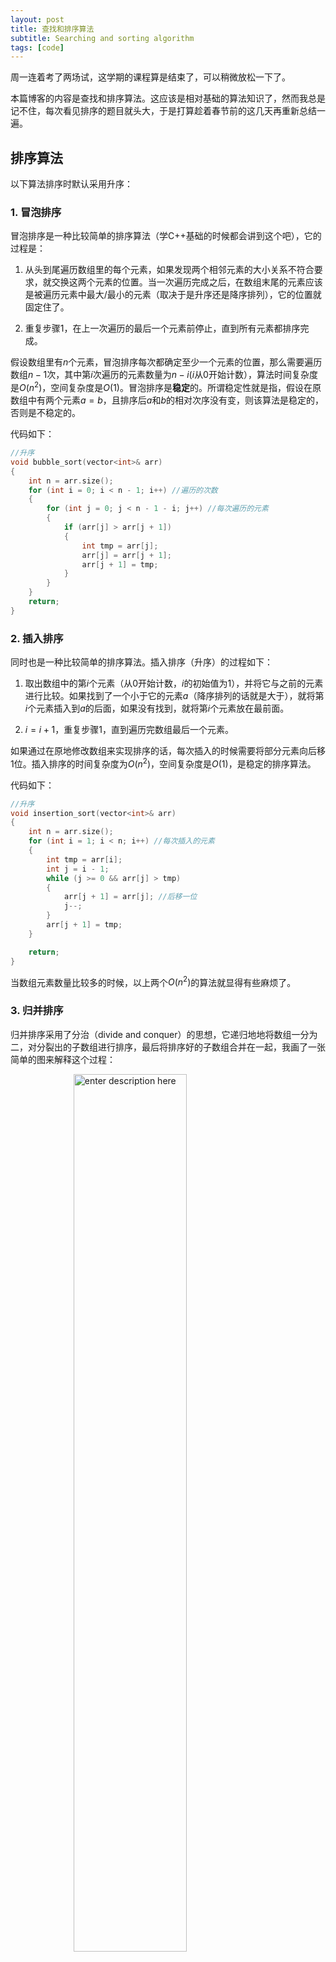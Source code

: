 ```yaml
---
layout: post
title: 查找和排序算法
subtitle: Searching and sorting algorithm
tags: [code]
---
```


<head>
    <script src="https://cdn.mathjax.org/mathjax/latest/MathJax.js?config=TeX-AMS-MML_HTMLorMML" type="text/javascript"></script>
    <script type="text/x-mathjax-config">
        MathJax.Hub.Config({
            tex2jax: {
            skipTags: ['script', 'noscript', 'style', 'textarea', 'pre'],
            inlineMath: [['$','$']]
            }
        });
    </script>
</head>


<style> 
  img{ 
     width: 60%; 
     padding-left: 20%; 
  } 
</style>


周一连着考了两场试，这学期的课程算是结束了，可以稍微放松一下了。

本篇博客的内容是查找和排序算法。这应该是相对基础的算法知识了，然而我总是记不住，每次看见排序的题目就头大，于是打算趁着春节前的这几天再重新总结一遍。

## 排序算法
以下算法排序时默认采用升序：

### 1. 冒泡排序

冒泡排序是一种比较简单的排序算法（学C++基础的时候都会讲到这个吧），它的过程是：

1. 从头到尾遍历数组里的每个元素，如果发现两个相邻元素的大小关系不符合要求，就交换这两个元素的位置。当一次遍历完成之后，在数组末尾的元素应该是被遍历元素中最大/最小的元素（取决于是升序还是降序排列），它的位置就固定住了。
   
2. 重复步骤1，在上一次遍历的最后一个元素前停止，直到所有元素都排序完成。

假设数组里有$n$个元素，冒泡排序每次都确定至少一个元素的位置，那么需要遍历数组$n-1$次，其中第$i$次遍历的元素数量为$n-i$($i$从0开始计数），算法时间复杂度是$O(n^2)$，空间复杂度是$O(1)$。冒泡排序是**稳定**的。所谓稳定性就是指，假设在原数组中有两个元素$a = b$，且排序后$a$和$b$的相对次序没有变，则该算法是稳定的，否则是不稳定的。

代码如下：

```c++
//升序
void bubble_sort(vector<int>& arr)
{
	int n = arr.size();
	for (int i = 0; i < n - 1; i++) //遍历的次数
	{
		for (int j = 0; j < n - 1 - i; j++) //每次遍历的元素
		{
			if (arr[j] > arr[j + 1])
			{
				int tmp = arr[j];
				arr[j] = arr[j + 1];
				arr[j + 1] = tmp;
			}
		}
	}
	return;
}
```


### 2. 插入排序

同时也是一种比较简单的排序算法。插入排序（升序）的过程如下：

1. 取出数组中的第$i$个元素（从0开始计数，$i$的初始值为1），并将它与之前的元素进行比较。如果找到了一个小于它的元素$a$（降序排列的话就是大于），就将第$i$个元素插入到$a$的后面，如果没有找到，就将第$i$个元素放在最前面。
   
2. $i=i+1$，重复步骤1，直到遍历完数组最后一个元素。

如果通过在原地修改数组来实现排序的话，每次插入的时候需要将部分元素向后移1位。插入排序的时间复杂度为$O(n^2)$，空间复杂度是$O(1)$，是稳定的排序算法。

代码如下：

```c++
//升序
void insertion_sort(vector<int>& arr)
{
	int n = arr.size();
	for (int i = 1; i < n; i++) //每次插入的元素
	{
		int tmp = arr[i];
		int j = i - 1;
		while (j >= 0 && arr[j] > tmp)
		{
			arr[j + 1] = arr[j]; //后移一位
			j--;
		}
		arr[j + 1] = tmp;
	}

	return;
}
```

当数组元素数量比较多的时候，以上两个$O(n^2)$的算法就显得有些麻烦了。



### 3. 归并排序

归并排序采用了分治（divide and conquer）的思想，它递归地地将数组一分为二，对分裂出的子数组进行排序，最后将排序好的子数组合并在一起，我画了一张简单的图来解释这个过程：

![enter description here](../assets/2022-01-25/mergesort.png)

在合并子数组的时候，首先让两个指针分别指向子数组的第一个元素，将较小的元素存入合并后的数组中，并将其对应的指针后移一位。最后不断的重复这个操作直到某个指针率先事先到达数组末位，再将另一个数组中没有被遍历到的元素挨个存进去即可。

归并排序的时间复杂度是$O(n\log_2 n)$，空间复杂度是$O(n)$，是一种稳定的算法。它需要开辟额外的空间来存放分裂后的子数组。

代码如下：

```c++
void merge_sort(vector<int>& arr, int st, int ed)
{
	int n = ed - st + 1;
	if (n > 2) //子数组有多于2个元素
	{
		merge_sort(arr, st, st + n / 2);
		merge_sort(arr, st + n / 2 + 1, ed);
		merge(arr, st, ed);//合并两个数组
	}
	else if (n == 2 && arr[st] > arr[ed])
	{
		int tmp = arr[st];
		arr[st] = arr[ed];
		arr[ed] = tmp;
	}
	return;
}

//将st-ed部分的两个子数组合并
void merge(vector<int>& arr, int st, int ed)
{
	int i1 = st;
	int m = st + (ed - st + 1) / 2;
	int i2 = m + 1;
	int i3 = 0;
	vector<int> rtn(ed - st + 1);
	while (i1 <= m && i2 <= ed)
	{
		if (arr[i1] <= arr[i2])
		{
			rtn[i3++] = arr[i1++];
		}
		else
		{
			rtn[i3++] = arr[i2++];
		}
	}
	while (i1 <= m)
	{
		rtn[i3++] = arr[i1++];
	}
	while (i2 <= ed)
	{
		rtn[i3++] = arr[i2++];
	}

	//合并后的结果复制回arr
	copy(rtn.begin(), rtn.begin() + ed - st + 1, arr.begin() + st);
	return;
}

```

#### 一个更复杂的例子：数组中的逆序对
这道题来自于剑指offer，可以借助归并排序解决，但是很难将它与归并排序联系起来（反正我想不出来）：在数组中的两个数字，如果前面一个数字大于后面的数字，则这两个数字组成一个逆序对。输入一个数组，求出这个数组中的逆序对的总数。

那么怎么解这道题呢？假设输入是上面图中的数组，我们首先对其进行归并排序，在合并的过程中，有两个待合并的数组$l = [2,4,5,7]$以及$r=[1,3,6,8]$。这两个数组已经被排序好了，且一个代表了原数组的前半部分，另一个代表了后半部分。可以看出，$l[1]$比$r[0],r[1]$大，比$r[2]$及其之后的元素要小，因此$l[1]$和$r$中的元素能够组成2个逆序对。由此类推，$l[2]$和$r$中元素能够组成2个逆序对，$l[3]$可以组成3个。

在归并排序的代码中，我们采用了以下的方法来比较并拼接两个已排序的数组中的元素：

```c++
	int i1 = st;
	int m = st + (ed - st + 1) / 2;
	int i2 = m+1;
	int i3 = st;
	while (i1 <= m && i2 <= ed)
	{
		if (arr[i1] <= arr[i2])
		{
			rtn[i3++] = arr[i1++];
		}
		else
		{
			rtn[i3++] = arr[i2++];
		}
	}
```

其中，左数组元素的范围是$st$到$m$，而右子数组范围是$m+1$到$ed$，$i_1$和$i_2$分别指向目前左数组和右数组元素的位置。若代码中的第一个if循环的条件为true，即$arr[i_1] \leq arr[i_2]$，那么在右数组中，所有排在$arr[i_2]$之前的元素均比$arr[i_1]$小，此时$arr[i_1]$有$i_2-m-1$个逆序对。由此，我们对归并排序的代码稍作修改就可以计算出数组中逆序对的数量。

代码：

```c++
class Solution {
public:
    int merge_sort(vector<int>& arr, int st, int ed)
    {
        int num = 0;
        int n = ed - st + 1;
        if (n > 2) //子数组有多于2个元素
        {
            num = merge_sort(arr, st, st + n / 2)+merge_sort(arr, st+n/2+1, ed);
            num += merge(arr, st, ed);//合并两个数组
        }
        else if(n == 2 && arr[st] > arr[ed])
        {
            int tmp = arr[st];
            arr[st] = arr[ed];
            arr[ed] = tmp;
            return 1; //有一个逆序对
        }
        return num;
    }

    //将st-ed部分的两个子数组合并
    int merge(vector<int>& arr, int st, int ed)
    {
        int num = 0;
        int i1 = st;
        int m = st + (ed - st + 1) / 2;
        int i2 = m+1;
        int i3 = 0;
        vector<int> rtn(ed-st+1);
        while (i1 <= m && i2 <= ed)
        {
            if (arr[i1] <= arr[i2])
            {
                rtn[i3++] = arr[i1++];
                num += (i2-(m+1));
            }
            else
            {
                rtn[i3++] = arr[i2++];
            }
        }
        while (i1 <= m)
        {
            rtn[i3++] = arr[i1++];
            //此时右数组中每个元素都与其构成逆序对
            num += (ed-m);
        }
        while (i2 <= ed)
        {
            rtn[i3++] = arr[i2++];
        }

        //合并后的结果复制回arr
        copy(rtn.begin(),rtn.begin()+ed-st+1,arr.begin()+st);
        return num;
    }

    int reversePairs(vector<int>& nums) {
        int n = nums.size();
        return merge_sort(nums,0,n-1);
    }
};
```

### 4. 快速排序
快速排序也采用了分治的思想。首先选取一个值作为基准值，并将大于基准值的元素放在基准值之前，将小于基准值的元素放在基准值之后。随后，对前后部分递归地重复先前的步骤。

快速排序的平均时间复杂度为$O(n\log_2 n)$，空间复杂度为$O(n \log_2 n)$，是不稳定的。

代码如下：

```c++
int partition(vector<int>& arr, int st, int ed){
    int i = st, j = ed, x = arr[st]; //将最左元素记录到x中
    while (i < j)
    {
        // 从右向左找第一个<x的数
        while(i < j && arr[j] >= x)
            j--;
        if(i < j)
            arr[i++] = arr[j]; //移到左边
        
        // 从左向右找第一个>x的数
        while(i < j && arr[i] <= x)
            i++;
        if(i < j)
            //移到最右边
            arr[j--] = arr[i];
    }
    arr[i] = x;  //i的左侧元素小于x，右侧元素大于x
    return i;
}


void quick_sort(vector<int>& arr, int st, int ed)
{
    if (st>=ed)
	{
        return; //排序完成
    }
    
    // 分割数组，找出基准点
    int i = partition(arr, st, ed);
    quick_sort(arr, st, i - 1);
    quick_sort(arr, i + 1, ed);
	return;
}
```

## 查找算法

### 1. 二分查找
二分查找的对象应该是一个已经排序好的数组。二分查找经常会被用于查找某个数，或者查找左右边界。过程比较简单（就是不停地用二分法），但是有很多细节需要注意，比如中值的选择，终止条件等等。以下是两个使用二分查找的例子：

#### 例1：查找特定值
给定一个长为$n$，没有重复元素的数组$num$，我们需要在数组中找到某个特定值$target$的索引，如果数组中不存在这个值，那么返回-1。

解决这个问题的方法就是首先将数组排序，左右边界分别初始化为$0$和$n-1$，随后采用二分法不断地取左右边界中间的那个值$num[mid]$与目标值比较，如果$num[mid]<target$，说明目标值在$mid$右边，令左边界等于$mid+1$，如果$num[mid]>target$，说明目标值在$mid$左边，令右边界等于$mid-1$，如果$num[mid]=target$，那么直接返回。如果一直迭代到左右边界叠一块了都没有找到目标值，说明数组中不包含该值。

代码：

```c++
int binary_search(vector<int> num, int target)
{
	int left = 0;
	int right = num.size() - 1;
	
	while (left < right)
	{
		int mid = left + (right - left) / 2;
		if (num[mid] == target)
			return mid;
		else if (num[mid] < target)
			left = mid + 1;
		else
			right = mid - 1;
	}
	
	return num[left] == target ? left : -1;
}
```

#### 例2：查找特定值所处的范围
给定一个长为$n$，含有重复元素的，已经排列好的数组$num$，我们需要在数组中找到某个特定值$target$所处的范围，如果数组中不存在这个值，那么返回$[-1,-1]$。这比查找单个元素的情况要稍微复杂一点，我们需要分别找出元素所处范围的左右边界。注意在查找过程中，区间是左闭右开的，所以右边界的初始值为$n$而非$n-1$。
代码：

```c++

vector<int> binary_search2(vector<int> num, int target)
{
	int left = 0;
	int right = num.size();
	vector<int> rtn = { -1,-1 };
	//先找左边界
	while (left < right)
	{
		int mid = left + (right - left) / 2;
		if (num[mid] < target) //说明mid在左边界的左边
			left = mid + 1;
		else //说明mid在右边界上或右边界的右边
			right = mid;
	}
	if (num[left] != target)
		return rtn; //不包含target
	rtn[0] = left;
	//找右边界
	right = num.size();
	while (left < right)
	{
		int mid = left + (right - left) / 2;
		if (num[mid] <= target) 
			left = mid + 1;
		else //说明mid在右边界的右边
			right = mid;
	}
	rtn[1] = right - 1; //此时我们找到的应该是右边界的下一位，所以需要-1
	return rtn;
}
```

### 2. 插值查找

插值查找的流程和二分查找差不多，区别在于，插值查找每次选取位置的时候，并不是像二分查找那样严格地选取左右边界的中间位置，而是根据左右边界的值与目标值$target$来自适应地选取。

插值查找同样要求待查找的数据是已经排列过的，插值查找的时间复杂度是$O(\log_2(\log_2 n))$。

代码如下：

```c++
int insertion_search(vector<int> num, int target)
{
	int left = 0, right = num.size() - 1;
	while (left < right)
	{
		//根据当前边界值选取下一次的边界
		int mid = left + (right - left)*(target - num[left]) / (num[right] - num[left]);
		if (num[mid] == target)
			return mid;
		if (num[mid] < target)
			left = mid + 1;
		else
			right = mid - 1;
	}
	return num[left] == target ? left : -1;
}
```


### 3. 二叉搜索树(Binary Search Tree)
我们可以用待查找的数据生成一棵二叉搜索树。二叉搜索树是一种特殊的二叉树，其中任意一个节点满足以下两个条件：

1. 对于任意一个非叶子节点，如果左子树非空，则左子树上的所有节点的值均小于该节点的值；如果右子树非空，则右子树上所有节点值均大于该节点的值。

2. 每个非叶子结点的左右子树也是二叉搜索树。

二叉搜索树的查找与插入的时间复杂度与其是否平衡有关（就是左右子树的节点数量是否平衡），其时间复杂度为$O(\log_2 n)$~$O(n)$。

在二叉搜索树中查找元素时，若当前结点的值小于目标值，那么继续搜索其右子树，若当前结点的值大于目标值，则搜索其左子树。插入和删除就相对要麻烦一些了，尤其是当目标位置不在叶子节点上的时候。

在这里用剑指offer中的一道题展示一个二叉搜索树的简单应用。
   
#### 例1. 二叉搜索树中第k大的节点

根据二叉搜索树的性质可知，如果我们对其进行中序遍历（即左子节点→根节点→右子节点），得到的序列是升序的，进行后序遍历（即右子节点→根节点→左子节点）得到的序列是降序的。如果想要获得第k大的节点，那么可以进行后序遍历。

代码：

```c++
/**
 * Definition for a binary tree node.
 * struct TreeNode {
 *     int val;
 *     TreeNode *left;
 *     TreeNode *right;
 *     TreeNode(int x) : val(x), left(NULL), right(NULL) {}
 * };
 */
class Solution {
public:
    int kthLargest(TreeNode* root, int k) {
        //后序
        nums = 0;
        search(root,k);
        return num;

    }

    void search(TreeNode* node, int k)
    {
        if(node == nullptr)
            return;
        else
        {
		    //后序
            search(node->right,k);

            if(++nums == k) //遍历到了第k个数
                num = node->val;
				
            search(node->left,k);
        }
        return;
    }
    int num,nums;
};
```

-----
待续……



### Reference
- [十大经典排序算法](https://www.cnblogs.com/onepixel/articles/7674659.html)
- [数组中的逆序对](https://leetcode-cn.com/problems/shu-zu-zhong-de-ni-xu-dui-lcof/)
- [快速排序](https://www.jianshu.com/p/d8eb716307e3)
- [七大查找算法](https://www.cnblogs.com/maybe2030/p/4715035.html)
- [二叉搜索树的第k大节点](https://leetcode-cn.com/problems/er-cha-sou-suo-shu-de-di-kda-jie-dian-lcof/)
- 剑指offer
